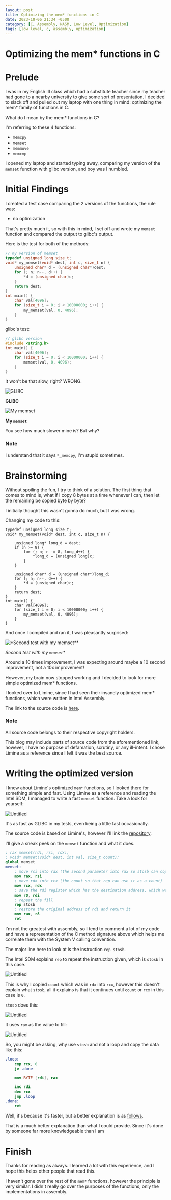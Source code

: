 ```yaml
---
layout: post
title: Optimizing the mem* functions in C
date: 2023-10-06 21:34 -0500
category: [C, Assembly, NASM, Low Level, Optimization]
tags: [low level, c, assembly, optimization]
---
```

# Optimizing the mem* functions in C

# Prelude

I was in my English III class which had a substitute teacher since my teacher had gone to a nearby university to give some sort of presentation. I decided to slack off and pulled out my laptop with one thing in mind: optimizing the mem* family of functions in C.

What do I mean by the mem* functions in C?

I'm referring to these 4 functions:

- `memcpy`
- `memset`
- `memmove`
- `memcmp`

I opened my laptop and started typing away, comparing my version of the `memset` function with glibc version, and boy was I humbled.

# Initial Findings

I created a test case comparing the 2 versions of the functions, the rule was:

- no optimization

That's pretty much it, so with this in mind, I set off and wrote my `memset` function and compared the output to glibc's output.

Here is the test for both of the methods:

```c
// my version of memset
typedef unsigned long size_t;
void* my_memset(void* dest, int c, size_t n) {
    unsigned char* d = (unsigned char*)dest;
    for (; n; n--, d++) {
        *d = (unsigned char)c;
    }
    return dest;
}
int main() {
    char val[4096];
    for (size_t i = 0; i < 10000000; i++) {
        my_memset(val, 0, 4096);
    }
}
```

glibc's test:

```c
// glibc version
#include <string.h>
int main() {
    char val[4096];
    for (size_t i = 0; i < 10000000; i++) {
        memset(val, 0, 4096);
    }
}
```

It won't be that slow, right? WRONG.

![**GLIBC**](/v1696645376/Untitled_ebztwb.png)

**GLIBC**

![**My `memset`**](/v1696645376/Untitled_1_xlryer.png)

**My `memset`**

You see how much slower mine is? But why? 

### Note

I understand that it says `*_memcpy`, I'm stupid sometimes.

# Brainstorming

Without spoiling the fun, I try to think of a solution. The first thing that comes to mind is, what if I copy 8 bytes at a time whenever I can, then let the remaining be copied byte by byte?

I initially thought this wasn't gonna do much, but I was wrong.

Changing my code to this:

```
typedef unsigned long size_t;
void* my_memset(void* dest, int c, size_t n) {

    unsigned long* long_d = dest;
    if (n >= 8) {
        for (; n; n -= 8, long_d++) {
            *long_d = (unsigned long)c;
        }
    }

    unsigned char* d = (unsigned char*)long_d;
    for (; n; n--, d++) {
        *d = (unsigned char)c;
    }
    return dest;
}
int main() {
    char val[4096];
    for (size_t i = 0; i < 10000000; i++) {
        my_memset(val, 0, 4096);
    }
}
```

And once I compiled and ran it, I was pleasantly surprised:

![*Second test with my `memset`**](/v1696645376/Untitled_2_rjibjl.png)

*Second test with my `memset`**

Around a 10 times improvement, I was expecting around maybe a 10 second improvement, not a 10x improvement!

However, my brain now stopped working and I decided to look for more simple optimized mem* functions.

I looked over to Limine, since I had seen their insanely optimized mem* functions, which were written in Intel Assembly.

The link to the source code is [here](https://github.com/limine-bootloader/limine/blob/v5.x-branch/common/lib/mem.asm_x86_64).

### Note

All source code belongs to their respective copyright holders.

This blog may include parts of source code from the aforementioned link, however, I have no purpose of defamation, scrutiny, or any ill-intent. I chose Limine as a reference since I felt it was the best source.

# Writing the optimized version

I knew about Limine's optimized `mem*` functions, so I looked there for something simple and fast. Using Limine as a reference and reading the Intel SDM, I managed to write a fast `memset` function. Take a look for yourself:

![Untitled](/v1696645376/Untitled_3_yl7pmz.png)

It's as fast as GLIBC in my tests, even being a little fast occasionally.

The source code is based on Limine's, however I'll link the [repository](https://github.com/xyve7/fast_mem).

I'll give a sneak peek on the `memset` function and what it does.

```nasm
; rax memset(rdi, rsi, rdx);
; void* memset(void* dest, int val, size_t count);
global memset
memset:
    ; move rsi into rax (the second parameter into rax so stosb can copy it)
    mov rax, rsi
    ; move rdx into rcx (the count so that rep can use it as a count)
    mov rcx, rdx
    ; save the rdi register which has the destination address, which we will mov into rax later
    mov r8, rdi
    ; repeat the fill
    rep stosb
    ; restore the original address of rdi and return it
    mov rax, r8
    ret
```

I'm not the greatest with assembly, so I tend to comment a lot of my code and have a representation of the C method signature above which helps me correlate them with the System V calling convention.

The major line here to look at is the instruction `rep stosb`.

The Intel SDM explains `rep` to repeat the instruction given, which is `stosb` in this case.

![Untitled](/v1696645376/Untitled_4_trzw75.png)

This is why I copied `count` which was in `rdx` into `rcx`, however this doesn't explain what `stosb`, all it explains is that it continues until `count` or `rcx` in this case is `0`.

`stosb` does this:

![Untitled](/v1696645376/Untitled_5_miq52g.png)

It uses `rax` as the value to fill:

![Untitled](/v1696645376/Untitled_6_lfherm.png)

So, you might be asking, why use `stosb` and not a loop and copy the data like this:

```nasm
.loop:
    cmp rcx, 0
    je .done

    mov BYTE [rdi], rax

    inc rdi
    dec rcx
    jmp .loop
.done:
    ret
```

Well, it's because it's faster, but a better explanation is as [follows](https://stackoverflow.com/questions/33480999/how-can-the-rep-stosb-instruction-execute-faster-than-the-equivalent-loop).

That is a much better explanation than what I could provide. Since it's done by someone far more knowledgeable than I am

# Finish

Thanks for reading as always. I learned a lot with this experience, and I hope this helps other people that read this.

I haven't gone over the rest of the `mem*` functions, however the principle is very similar. I didn't really go over the purposes of the functions, only the implementations in assembly.